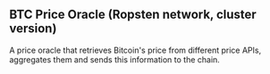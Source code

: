 ## BTC Price Oracle (Ropsten network, cluster version)

A price oracle that retrieves Bitcoin's price from different price APIs, aggregates them and sends this information to the chain.